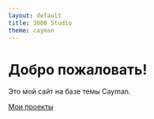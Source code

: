 ```yaml
---
layout: default
title: 3008 Studio
theme: cayman
---
```


# Добро пожаловать!

Это мой сайт на базе темы Cayman.

[Мои проекты](/projects.md)
